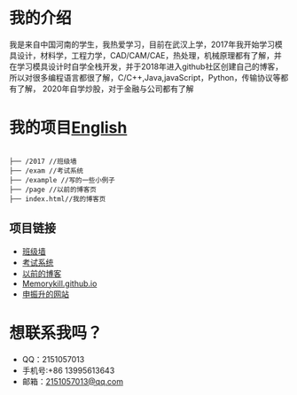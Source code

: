# 我的介绍
我是来自中国河南的学生，我热爱学习，目前在武汉上学，2017年我开始学习模具设计，材料学，工程力学，CAD/CAM/CAE，热处理，机械原理都有了解，并在学习模具设计时自学全栈开发，并于2018年进入github社区创建自己的博客，所以对很多编程语言都很了解，C/C++,Java,javaScript，Python，传输协议等都有了解，
2020年自学炒股，对于金融与公司都有了解
# 我的项目[English](https://github.com/Memorykill/Memorykill.github.io/blob/master/guide/readEnglish.md)
<pre><code>
├── /2017 //班级墙
├── /exam //考试系统
├── /example //写的一些小例子
├── /page //以前的博客页
├── index.html//我的博客页
</pre></code>
## 项目链接
* [班级墙](http://520you.club/2017)
* [考试系统](http://520you.club/exam)
* [以前的博客](http://520you.club/page/author)
* [Memorykill.github.io](https://memorykill.github.io/)
* [申振升的网站](https://memorykill.github.io/)
# 想联系我吗？
- QQ：2151057013 
- 手机号:+86 13995613643 
- 邮箱：2151057013@qq.com
